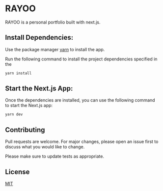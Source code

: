 # RAYOO

RAYOO is a personal portfolio built with next.js.

## Install Dependencies:

Use the package manager [yarn](https://classic.yarnpkg.com/en/) to install the app.

Run the following command to install the project dependencies specified in the 

```bash
yarn install
```

## Start the Next.js App:

Once the dependencies are installed, you can use the following command to start the Next.js app:
```bash
yarn dev
```
## Contributing

Pull requests are welcome. For major changes, please open an issue first
to discuss what you would like to change.

Please make sure to update tests as appropriate.

## License

[MIT](https://choosealicense.com/licenses/mit/)
